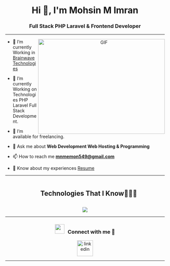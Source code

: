 <h1 align="center">Hi 👋, I'm Mohsin M Imran</h1>
<h3 align="center">Full Stack PHP Laravel & Frontend Developer</h3>
<hr>
<a target="_blank" align="center">
  <img align="right" top="500" height="300" width="400" alt="GIF" src="https://media.giphy.com/media/SWoSkN6DxTszqIKEqv/giphy.gif">
</a>

- 🔭 I’m currently Working in <a href="https://bwtech.co/" target="blank">Brainwave Technologies</a>

- 🌱 I’m currently Working on Technologies PHP Laravel Full Stack Development.

- 🤝 I’m available for freelancing.

- 💬 Ask me about **Web Development  Web Hosting & Programming**

- 📫 How to reach me **mnmemon549@gmail.com**

- 📄 Know about my experiences <a href="https://portfolio.techx.website/resume/1722239513.pdf" target="blank">Resume</a>
<hr/>

<!--h1 without bottom border-->
<div id="user-content-toc">
  <ul align="center">
    <summary><h2 style="display: inline-block">Technologies That I Know👨🏻‍💻</h2></summary>
  </ul>
</div>
<!--tech stack icons-->
<p align="center">
  <a href="https://skillicons.dev">
    <img src="https://skillicons.dev/icons?i=git,github,html,css,bootstrap,javascript,jquery,react,php,laravel,mysql,nodejs" />
  </a>
</p>

<hr>
<!-- Connect with me -->
<!--h2 without bottom border-->
<h3 align="center" > <img src="https://media.giphy.com/media/iY8CRBdQXODJSCERIr/giphy.gif" width="30" height="30" style="margin-right: 10px;">Connect with me 🤝 </h3>

<!--icons and links-->
<p align="center">
<a href="https://www.linkedin.com/in/mohsin-imran-5833a9243/" target="blank"><img align="center" src="https://user-images.githubusercontent.com/88904952/234979284-68c11d7f-1acc-4f0c-ac78-044e1037d7b0.png" alt="linkedin" height="50" width="50" /></a>
  
</p>

<hr>


